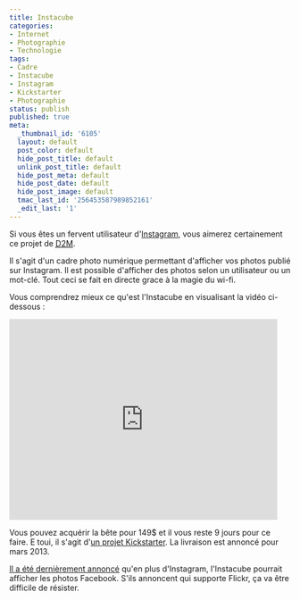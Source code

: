 ```yaml
---
title: Instacube
categories:
- Internet
- Photographie
- Technologie
tags:
- Cadre
- Instacube
- Instagram
- Kickstarter
- Photographie
status: publish
published: true
meta:
  _thumbnail_id: '6105'
  layout: default
  post_color: default
  hide_post_title: default
  unlink_post_title: default
  hide_post_meta: default
  hide_post_date: default
  hide_post_image: default
  tmac_last_id: '256453587989852161'
  _edit_last: '1'
---
```

Si vous êtes un fervent utilisateur d'<a href="https://www.instagram.com/">Instagram</a>, vous aimerez certainement ce projet de <a title="Site de la société Design 2 Matter" href="https://d2m-inc.com/"><abbr title="Design To Matter">D2M</abbr></a>. <!--more-->

Il s'agit d'un cadre photo numérique permettant d'afficher vos photos publié sur Instagram. Il est possible d'afficher des photos selon un utilisateur ou un mot-clé. Tout ceci se fait en directe grace à la magie du wi-fi.

Vous comprendrez mieux ce qu'est l'Instacube en visualisant la vidéo ci-dessous :

<iframe src="https://www.kickstarter.com/projects/1084349160/instacube-a-living-canvas-for-your-instagram-photo/widget/video.html" frameborder="0" width="480" height="360"></iframe>

Vous pouvez acquérir la bête pour 149$ et il vous reste 9 jours pour ce faire. E toui, il s'agit d'<a title="Projet Instacube sur Kickstarter" href="https://www.kickstarter.com/projects/1084349160/instacube-a-living-canvas-for-your-instagram-photo">un projet Kickstarter</a>.
La livraison est annoncé pour mars 2013.

<a title="Annonce du support de Facebook" href="https://www.kickstarter.com/projects/1084349160/instacube-a-living-canvas-for-your-instagram-photo/posts/304032">Il a été dernièrement annoncé</a> qu'en plus d'Instagram, l'Instacube pourrait afficher les photos Facebook. S'ils annoncent qui supporte Flickr, ça va être difficile de résister.
